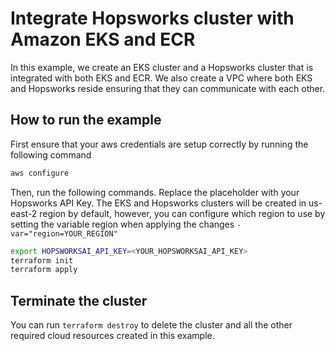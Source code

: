 # Integrate Hopsworks cluster with Amazon EKS and ECR

In this example, we create an EKS cluster and a Hopsworks cluster that is integrated with both EKS and ECR. We also create a VPC where both EKS and Hopsworks reside ensuring that they can communicate with each other.

## How to run the example 
First ensure that your aws credentials are setup correctly by running the following command 

```bash
aws configure 
```

Then, run the following commands. Replace the placeholder with your Hopsworks API Key. The EKS and Hopsworks clusters will be created in us-east-2 region by default, however, you can configure which region to use by setting the variable region when applying the changes `-var="region=YOUR_REGION"`

```bash
export HOPSWORKSAI_API_KEY=<YOUR_HOPSWORKSAI_API_KEY>
terraform init
terraform apply
```

## Terminate the cluster

You can run `terraform destroy` to delete the cluster and all the other required cloud resources created in this example.